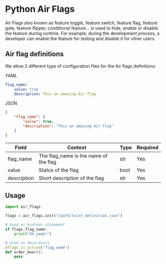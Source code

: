 # Python Air Flags
Air Flags also known as feature toggle, feature switch, feature flag, feature gate, feature flipper, conditional feature... is used to hide, enable or disable the feature during runtime. For example, during the development process, a developer can enable the feature for testing and disable it for other users

## Air flag definitions
We allow 2 different type of configuration files for the Air flags definitions:

YAML
```yaml
flag_name:
    value: true
    description: This an amazing Air flag
```
JSON
```json
{
    "flag_name": {
        "value": true,
        "description": "This an amazing Air flag"
    }
}
```

| Field | Context | Type | Required |
| ----------- | ----------- | ----------- | ----------- |
| flag_name | The flag_name is the name of the flag | str | Yes |
| value | Status of the flag | bool | Yes |
| description | Short description of the flag | str | Yes |

## Usage

```python
import air_flags

flags = air_flags.init("/path/to/af_definition.json")

# Used as boolean statement
if flags.flag_name:
    print("Oh yeah!")

# Used as decorators
@flags.is_active("flag_name")
def order_beer():
    pass
```
